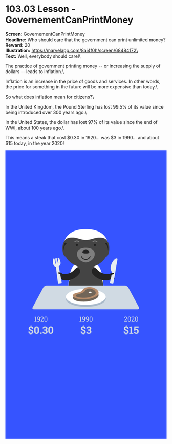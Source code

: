 # 103.03 Lesson - GovernementCanPrintMoney

**Screen:** GovernementCanPrintMoney\
**Headline:** Who should care that the government can print unlimited money?\
**Reward:** 20\
**Illustration:** https://marvelapp.com/8ai4f0h/screen/68484172\
\
**Text:** Well, everybody should care!\


The practice of government printing money -- or increasing the supply of dollars -- leads to inflation.\


Inflation is an increase in the price of goods and services. In other words, the price for something in the future will be more expensive than today.\


So what does inflation mean for citizens?\


In the United Kingdom, the Pound Sterling has lost 99.5% of its value since being introduced over 300 years ago.\


In the United States, the dollar has lost 97% of its value since the end of WWI, about 100 years ago.\


This means a steak that cost $0.30 in 1920... was $3 in 1990… and about $15 today, in the year 2020!

![](<../.gitbook/assets/image (22).png>)
